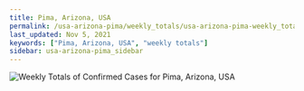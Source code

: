 ```yaml
---
title: Pima, Arizona, USA
permalink: /usa-arizona-pima/weekly_totals/usa-arizona-pima-weekly_totals.html
last_updated: Nov 5, 2021
keywords: ["Pima, Arizona, USA", "weekly totals"]
sidebar: usa-arizona-pima_sidebar
---
```


![Weekly Totals of Confirmed Cases for Pima, Arizona, USA](/covid_tracker/images/graphs/usa-arizona-pima-weekly_totals_graph.png)
